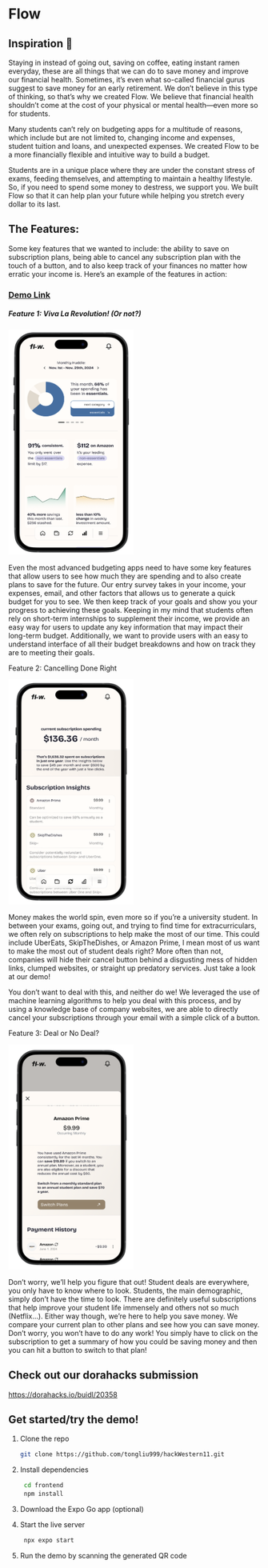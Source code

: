 # Flow

## Inspiration 🌊

Staying in instead of going out, saving on coffee, eating instant ramen everyday, these are all things that we can do to save money and improve our financial health. Sometimes, it’s even what so-called financial gurus suggest to save money for an early retirement. We don’t believe in this type of thinking, so that’s why we created Flow. We believe that financial health shouldn’t come at the cost of your physical or mental health—even more so for students.

Many students can’t rely on budgeting apps for a multitude of reasons, which include but are not limited to, changing income and expenses, student tuition and loans, and unexpected expenses. We created Flow to be a more financially flexible and intuitive way to build a budget. 

Students are in a unique place where they are under the constant stress of exams, feeding themselves, and attempting to maintain a healthy lifestyle. So, if you need to spend some money to destress, we support you. We built Flow so that it can help plan your future while helping you stretch every dollar to its last.

## The Features:

Some key features that we wanted to include: the ability to save on subscription plans, being able to cancel any subscription plan with the touch of a button, and to also keep track of your finances no matter how erratic your income is. Here’s an example of the features in action:

### [Demo Link](https://www.youtube.com/watch?v=vBFX6naBOaw)

##### Feature 1: Viva La Revolution! (Or not?)

<img src="/frontend/assets/images/stats.png" width=250 height=450>

Even the most advanced budgeting apps need to have some key features that allow users to see how much they are spending and to also create plans to save for the future. Our entry survey takes in your income, your expenses, email, and other factors that allows us to generate a quick budget for you to see. We then keep track of your goals and show you your progress to achieving these goals. Keeping in my mind that students often rely on short-term internships to supplement their income, we provide an easy way for users to update any key information that may impact their long-term budget. Additionally, we want to provide users with an easy to understand interface of all their budget breakdowns and how on track they are to meeting their goals.

Feature 2: Cancelling Done Right

<img src="/frontend/assets/images/cancelscreen.png" width=250 height=450>

Money makes the world spin, even more so if you’re a university student. In between your exams, going out, and trying to find time for extracurriculars, we often rely on subscriptions to help make the most of our time. This could include UberEats, SkipTheDishes, or Amazon Prime, I mean most of us want to make the most out of student deals right? More often than not, companies will hide their cancel button behind a disgusting mess of hidden links, clumped websites, or straight up predatory services. Just take a look at our demo!

You don’t want to deal with this, and neither do we! We leveraged the use of machine learning algorithms to help you deal with this process, and by using a knowledge base of company websites, we are able to directly cancel your subscriptions through your email with a simple click of a button.

Feature 3: Deal or No Deal?

<img src="/frontend/assets/images/pricecheck.png" width=250 height=450>

Don’t worry, we’ll help you figure that out! Student deals are everywhere, you only have to know where to look. Students, the main demographic, simply don’t have the time to look. There are definitely useful subscriptions that help improve your student life immensely and others not so much (Netflix…). Either way though, we’re here to help you save money. We compare your current plan to other plans and see how you can save money. Don’t worry, you won’t have to do any work! You simply have to click on the subscription to get a summary of how you could be saving money and then you can hit a button to switch to that plan!


## Check out our dorahacks submission
https://dorahacks.io/buidl/20358

## Get started/try the demo!

1. Clone the repo

   ```bash
   git clone https://github.com/tongliu999/hackWestern11.git
   ```

2. Install dependencies

   ```bash
    cd frontend
    npm install
   ```

3. Download the Expo Go app (optional)
4. Start the live server

   ```bash
    npx expo start
   ```

5. Run the demo by scanning the generated QR code
